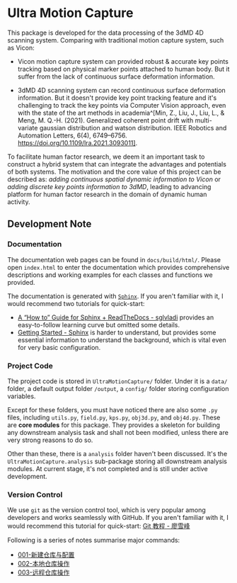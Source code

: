 # Ultra Motion Capture

This package is developed for the data processing of the 3dMD 4D scanning system. Comparing with traditional motion capture system, such as Vicon:

- Vicon motion capture system can provided robust & accurate key points tracking based on physical marker points attached to human body. But it suffer from the lack of continuous surface deformation information.

- 3dMD 4D scanning system can record continuous surface deformation information. But it doesn't provide key point tracking feature and it's challenging to track the key points via Computer Vision approach, even with the state of the art methods in academia^[Min, Z., Liu, J., Liu, L., & Meng, M. Q.-H. (2021). Generalized coherent point drift with multi-variate gaussian distribution and watson distribution. IEEE Robotics and Automation Letters, 6(4), 6749–6756. https://doi.org/10.1109/lra.2021.3093011].

To facilitate human factor research, we deem it an important task to construct a hybrid system that can integrate the advantages and potentials of both systems. The motivation and the core value of this project can be described as: *adding continuous spatial dynamic information to Vicon* or *adding discrete key points information to 3dMD*, leading to advancing platform for human factor research in the domain of dynamic human activity.

## Development Note

### Documentation

The documentation web pages can be found in `docs/build/html/`. Please open `index.html` to enter the documentation which provides comprehensive descriptions and working examples for each classes and functions we provided.

The documentation is generated with [`Sphinx`](https://www.sphinx-doc.org/en/master/index.html). If you aren't familiar with it, I would recommend two tutorials for quick-start:

- [A “How to” Guide for Sphinx + ReadTheDocs - sglvladi](https://sphinx-rtd-tutorial.readthedocs.io/en/latest/) provides an easy-to-follow learning curve but omitted some details.
- [Getting Started - Sphinx](https://www.sphinx-doc.org/en/master/usage/quickstart.html) is harder to understand, but provides some essential information to understand the background, which is vital even for very basic configuration.

### Project Code

The project code is stored in `UltraMotionCapture/` folder. Under it is a `data/` folder, a default output folder `/output`, a `config/` folder storing configuration variables.

Except for these folders, you must have noticed there are also some `.py` files, including `utils.py`, `field.py`, `kps.py`, `obj3d.py`, and `obj4d.py`. These are **core modules** for this package. They provides a skeleton for building any downstream analysis task and shall not been modified, unless there are very strong reasons to do so.

Other than these, there is a `analysis` folder haven't been discussed. It's the `UltraMotionCapture.analysis` sub-package storing all downstream analysis modules. At current stage, it's not completed and is still under active development.

### Version Control

We use `git` as the version control tool, which is very popular among developers and works seamlessly with GitHub. If you aren't familiar with it, I would recommend this tutorial for quick-start: [Git 教程 - 廖雪峰](https://www.liaoxuefeng.com/wiki/896043488029600)

Following is a series of notes summarise major commands:

- [001-新建仓库与配置](https://dynalist.io/d/98jG0ek7Inu6QtMoBTjP4vj6)
- [002-本地仓库操作](https://dynalist.io/d/4L3UM0yhrYAriHjoQTptEMBk)
- [003-远程仓库操作](https://dynalist.io/d/0NozPTssxkVC8aVebCbNmBkR)